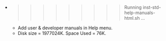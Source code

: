* >>>>>>>>> Running inst-std-help-manuals-html.sh ...
  * Add user & developer manuals in Help menu.
  * Disk size = 1977024K. Space Used = 76K.
